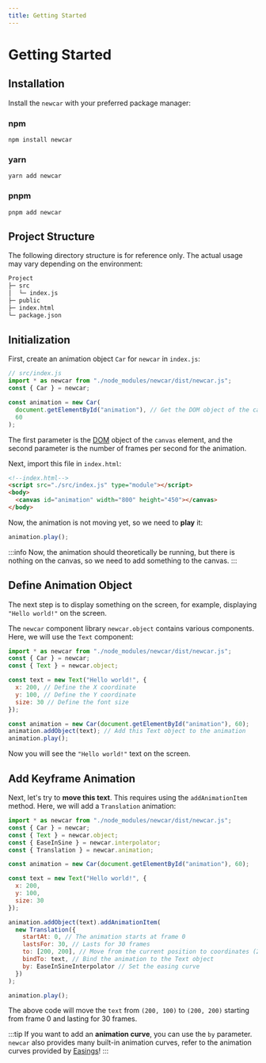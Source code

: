 ```yaml
---
title: Getting Started
---
```


# Getting Started <Badge type="tip" text="^0.3.0" />

## Installation

Install the `newcar` with your preferred package manager:

### npm

```shell
npm install newcar
```

### yarn

```shell
yarn add newcar
```

### pnpm

```shell
pnpm add newcar
```

## Project Structure

The following directory structure is for reference only. The actual usage may vary depending on the environment:

```txt
Project
├─ src
│  └─ index.js
├─ public
├─ index.html
└─ package.json
```

## Initialization

First, create an animation object `Car` for `newcar` in `index.js`:

```javascript
// src/index.js
import * as newcar from "./node_modules/newcar/dist/newcar.js";
const { Car } = newcar;

const animation = new Car(
  document.getElementById("animation"), // Get the DOM object of the canvas
  60
);
```

The first parameter is the [DOM](https://developer.mozilla.org/en-US/docs/Web/API/Document_Object_Model/Introduction) object of the `canvas` element, and the second parameter is the number of frames per second for the animation.

Next, import this file in `index.html`:

```html
<!--index.html-->
<script src="./src/index.js" type="module"></script>
<body>
  <canvas id="animation" width="800" height="450"></canvas>
</body>
```

Now, the animation is not moving yet, so we need to **play** it:

```javascript
animation.play();
```

:::info
Now, the animation should theoretically be running, but there is nothing on the canvas, so we need to add something to the canvas.
:::

## Define Animation Object

The next step is to display something on the screen, for example, displaying `"Hello world!"` on the screen.

The `newcar` component library `newcar.object` contains various components. Here, we will use the `Text` component:

```javascript
import * as newcar from "./node_modules/newcar/dist/newcar.js";
const { Car } = newcar;
const { Text } = newcar.object;

const text = new Text("Hello world!", {
  x: 200, // Define the X coordinate
  y: 100, // Define the Y coordinate
  size: 30 // Define the font size
});

const animation = new Car(document.getElementById("animation"), 60);
animation.addObject(text); // Add this Text object to the animation
animation.play();
```

Now you will see the `"Hello world!"` text on the screen.

<!-- ?> For more parameters and more components of Text, please refer to the [Component List](/api/objects/object-all.md) -->

## Add Keyframe Animation

Next, let's try to **move this text**. This requires using the `addAnimationItem` method. Here, we will add a `Translation` animation:

```javascript
import * as newcar from "./node_modules/newcar/dist/newcar.js";
const { Car } = newcar;
const { Text } = newcar.object;
const { EaseInSine } = newcar.interpolator;
const { Translation } = newcar.animation;

const animation = new Car(document.getElementById("animation"), 60);

const text = new Text("Hello world!", {
  x: 200,
  y: 100,
  size: 30
});

animation.addObject(text).addAnimationItem(
  new Translation({
    startAt: 0, // The animation starts at frame 0
    lastsFor: 30, // Lasts for 30 frames
    to: [200, 200], // Move from the current position to coordinates (200, 200)
    bindTo: text, // Bind the animation to the Text object
    by: EaseInSineInterpolator // Set the easing curve
  })
);

animation.play();
```

The above code will move the `text` from `(200, 100)` to `(200, 200)` starting from frame 0 and lasting for 30 frames.

<!-- Animation Demo: <iframe height="500" width="800" src="../../demos/begin"></iframe> -->

:::tip
If you want to add an **animation curve**, you can use the `by` parameter. `newcar` also provides many built-in animation curves, refer to the animation curves provided by [Easings](https://easings.net/)!
:::

<!-- <iframe height="500px" src="https://easings.net/"></iframe> -->

<!-- ?> For more keyframe animations, please refer to the [Animation List](api/animations/animation-all.md) -->
